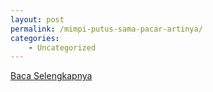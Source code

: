 ```yaml
---
layout: post
permalink: /mimpi-putus-sama-pacar-artinya/
categories:
    - Uncategorized
---
```


[Baca Selengkapnya](/07)